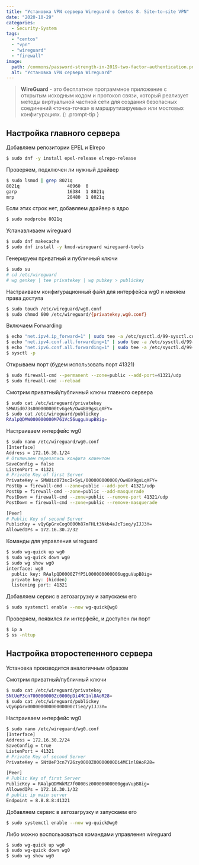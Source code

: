 ```yaml
---
title: "Установка VPN сервера Wireguard в Centos 8. Site-to-site VPN"
date: "2020-10-29"
categories: 
  - Security-System
tags: 
  - "centos"
  - "vpn"
  - "wireguard"
  - "firewall"
image:
  path: /commons/password-strength-in-2019-two-factor-authentication.png
  alt: "Установка VPN сервера Wireguard"
---
```


> **WireGuard** - это бесплатное программное приложение с открытым исходным кодом и протокол связи, который реализует методы виртуальной частной сети для создания безопасных соединений «точка-точка» в маршрутизируемых или мостовых конфигурациях.
{: .prompt-tip }

## Настройка главного сервера

Добавляем репозитории EPEL и Elrepo

```sh
$ sudo dnf -y install epel-release elrepo-release
```

Проверяем, подключен ли нужный драйвер

```sh
$ sudo lsmod | grep 8021q
8021q                  40960  0
garp                   16384  1 8021q
mrp                    20480  1 8021q
```

Если этих строк нет, добавляем драйвер в ядро

```sh
$ sudo modprobe 8021q
```

Устанавливаем wireguard

```sh
$ sudo dnf makecache
$ sudo dnf install -y kmod-wireguard wireguard-tools
```

Генерируем приватный и публичный ключи

```sh
$ sudo su
# cd /etc/wireguard
# wg genkey | tee privatekey | wg pubkey > publickey
```

Настраиваем конфигурационный файл для интерфейса wg0 и меняем права доступа

```sh
$ sudo touch /etc/wireguard/wg0.conf
$ sudo chmod 600 /etc/wireguard/{privatekey,wg0.conf}
```

Включаем Forwarding

```sh
$ echo "net.ipv4.ip_forward=1" | sudo tee -a /etc/sysctl.d/99-sysctl.conf
$ echo "net.ipv4.conf.all.forwarding=1" | sudo tee -a /etc/sysctl.d/99-sysctl.conf
$ echo "net.ipv6.conf.all.forwarding=1" | sudo tee -a /etc/sysctl.d/99-sysctl.conf
$ sysctl -p
```

Открываем порт (будем использовать порт 41321)

```sh
$ sudo firewall-cmd --permanent --zone=public --add-port=41321/udp
$ sudo firewall-cmd --reload
```

Смотрим приватный/публичный ключи главного сервера

```sh
$ sudo cat /etc/wireguard/privatekey
SMWUid073s000000000tvGgeN/Ow4BX9gsLqXFY=
$ sudo cat /etc/wireguard/publickey
RAalpQDMW000000000M761Vc56ugguVupB8ig=
```

Настраиваем интерфейс wg0

```sh
$ sudo nano /etc/wireguard/wg0.conf
[Interface]
Address = 172.16.30.1/24
# Отключаем перезапись конфига клиентом
SaveConfig = false
ListenPort = 41321
# Private Key of first Server
PrivateKey = SMWUid073scI+SyL/000000000000/Ow4BX9gsLqXFY=
PostUp = firewall-cmd --zone=public --add-port 41321/udp
PostUp = firewall-cmd --zone=public --add-masquerade
PostDown = firewall-cmd --zone=public --remove-port 41321/udp
PostDown = firewall-cmd --zone=public --remove-masquerade

[Peer]
# Public Key of second Server
PublicKey = vQyGpGrxCog0000h87mFHLt3Nkb4aJcTieq/yIJJ3Y=
AllowedIPs = 172.16.30.2/32
```

Команды для управления wireguard

```sh
$ sudo wg-quick up wg0
$ sudo wg-quick down wg0
$ sudo wg show wg0
interface: wg0
  public key: RAalpQD0000Z7fP5L000000000006ugguVupB8ig=
  private key: (hidden)
  listening port: 41321
```

Добавляем сервис в автозагрузку и запускаем его

```sh
$ sudo systemctl enable --now wg-quick@wg0
```

Проверяем, появился ли интерфейс, и доступен ли порт

```sh
$ ip a
$ ss -nltup
```

## Настройка второстепенного сервера

Установка производится аналогичным образом

Смотрим приватный/публичный ключи

```sh
$ sudo cat /etc/wireguard/privatekey 
SNtUeP3cn700000000Zc0000pDi4MC1nl8AoR28=
$ sudo cat /etc/wireguard/publickey 
vQyGpGrx00000000000000000cTieq/yIJJ3Y=
```

Настраиваем интерфейс wg0

```sh
$ sudo nano /etc/wireguard/wg0.conf
[Interface]
Address = 172.16.30.2/24
SaveConfig = true
ListenPort = 41321
# Private Key of second Server
PrivateKey = SNtUeP3cn7Y26zy0000Z00000000Di4MC1nl8AoR28=

[Peer]
# Public Key of first Server
PublicKey = RAalpQDMWkMZ7f0000sz00000000000gguVupB8ig=
AllowedIPs = 172.16.30.1/32
# public ip main server
Endpoint = 8.8.8.8:41321
```

Добавляем сервис в автозагрузку и запускаем его

```sh
$ sudo systemctl enable --now wg-quick@wg0
```

Либо можно воспользоваться командами управления wireguard

```sh
$ sudo wg-quick up wg0
$ sudo wg-quick down wg0
$ sudo wg show wg0
```

